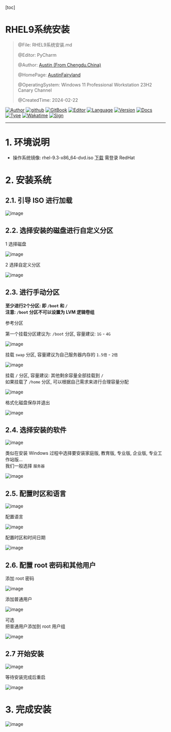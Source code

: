 [toc]

# RHEL9系统安装

> @File: RHEL9系统安装.md
>
> @Editor: PyCharm
>
> @Author: [Austin (From Chengdu.China)](https://fairy.host)
>
> @HomePage: [AustinFairyland](https://github.com/AustinFairyland)
>
> @OperatingSystem: Windows 11 Professional Workstation 23H2 Canary Channel
>
> @CreatedTime: 2024-02-22

[![Author](https://img.shields.io/badge/Author-Austin-orange)](https://t.me/FairyLtd) [![github](https://img.shields.io/badge/Github-Austin.D-green)](https://github.com/AustinFairyland) [![GitBook](https://img.shields.io/badge/GitBook-Austin.D-green)](https://interestingbooks.gitbook.io/) [![Editor](https://img.shields.io/badge/Editor-PyCharm-yellow)](https://github.com/AustinFairyland) [![Language](https://img.shields.io/badge/Language-Markdown-orange)](https://github.com/AustinFairyland) [![Version](https://img.shields.io/badge/Version-Release-blue)](https://github.com/AustinFairyland) [![Docs](https://img.shields.io/badge/Docs-Passing-brightgreen)](https://github.com/AustinFairyland) [![Type](https://img.shields.io/badge/Type-Documents-blue)](https://github.com/AustinFairyland) [![Wakatime](https://wakatime.com/badge/user/fa851759-c657-4b1e-8bcb-3ec3a693a2cd.svg)](https://wakatime.com/@fa851759-c657-4b1e-8bcb-3ec3a693a2cd) [![Sign](https://img.shields.io/badge/%E7%AD%89%E6%88%91%E4%BB%A3%E7%A0%81%E7%BC%96%E6%88%90-%E5%A8%B6%E4%BD%A0%E4%B8%BA%E5%A6%BB%E5%8F%AF%E5%A5%BD-red)](https://github.com/AustinFairyland)

---

# 1. 环境说明

- 操作系统镜像: rhel-9.3-x86_64-dvd.iso [下载](https://developers.redhat.com/products/rhel/overview) 需登录 RedHat

# 2. 安装系统

## 2.1. 引导 ISO 进行加载

![image](https://picsur.service.fairy.host/i/74435304-1c82-4e44-8a3b-cced72769625.jpg)

## 2.2. 选择安装的磁盘进行自定义分区

1 选择磁盘

![image](https://picsur.service.fairy.host/i/bc558659-95be-4b5d-8aea-53d8337953eb.jpg)

2 选择自定义分区

![image](https://picsur.service.fairy.host/i/070337ab-2e77-4d8b-8ace-b6b3bafb3ee8.jpg)

## 2.3. 进行手动分区

**至少进行2个分区: 即 `/boot` 和 `/`  
注意: `/boot` 分区不可以设置为 LVM 逻辑卷组**

参考分区

第一个挂载分区建议为: `/boot` 分区, 容量建议: `1G` - `4G`

![image](https://picsur.service.fairy.host/i/5bf3178e-4095-4cf4-b54b-f840abea582b.jpg)

挂载 `swap` 分区, 容量建议为自己服务器内存的 `1.5倍` - `2倍`

![image](https://picsur.service.fairy.host/i/6a8aa021-a3c1-4623-b548-0025cd0da872.jpg)

挂载 `/` 分区, 容量建议: 其他剩余容量全部挂载到 `/`  
如果挂载了 `/home` 分区, 可以根据自己需求来进行合理容量分配

![image](https://picsur.service.fairy.host/i/c3c79278-20b1-4342-b959-1feeebbb7eca.jpg)

格式化磁盘保存并退出

![image](https://picsur.service.fairy.host/i/bbed7e0c-d7ed-47ab-be68-e834aa9d09ad.jpg)

## 2.4. 选择安装的软件

![image](https://picsur.service.fairy.host/i/c2a30951-3909-4eff-9fce-72f014cb783a.jpg)

类似在安装 Windows 过程中选择要安装家庭版, 教育版, 专业版, 企业版, 专业工作站版...  
我们一般选择 `服务器`

![image](https://picsur.service.fairy.host/i/525ffb25-465c-4cc7-bd74-bde6dfb83a8f.jpg)

## 2.5. 配置时区和语言

![image](https://picsur.service.fairy.host/i/65eac417-3882-4a9d-94e3-1d4a56c234ac.jpg)

配置语言

![image](https://picsur.service.fairy.host/i/1e713b4a-2c90-417e-ae92-e7f07f22c698.jpg)

配置时区和时间日期

![image](https://picsur.service.fairy.host/i/cc35a659-946f-4256-9c35-a69c44ec9737.jpg)

## 2.6. 配置 root 密码和其他用户

添加 root 密码

![image](https://picsur.service.fairy.host/i/e85f5cc6-a567-4299-974c-9ed74a974ede.jpg)

添加普通用户

![image](https://picsur.service.fairy.host/i/3a17f05e-c084-450c-b76c-9f58c6332fb2.jpg)

可选  
把普通用户添加到 root 用户组

![image](https://picsur.service.fairy.host/i/d98cf564-8d26-443d-8f14-ee6d9dba1dd7.jpg)

## 2.7 开始安装

![image](https://picsur.service.fairy.host/i/9544bb7f-d7fe-4f08-ae5d-adff8724bd25.jpg)

等待安装完成后重启

![image](https://picsur.service.fairy.host/i/07c465f3-41dc-4b8b-bf03-b19fe9b19ea1.jpg)

# 3. 完成安装

![image](https://picsur.service.fairy.host/i/8d19776d-ea42-4146-a638-cfcd8930caf9.jpg)

